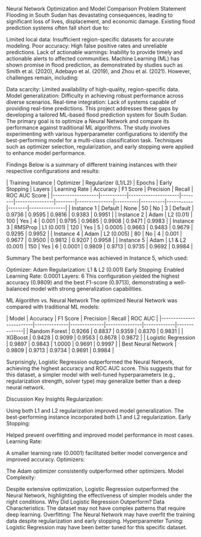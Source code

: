 Neural Network Optimization and Model Comparison
Problem Statement
Flooding in South Sudan has devastating consequences, leading to significant loss of lives, displacement, and economic damage. Existing flood prediction systems often fall short due to:

Limited local data: Insufficient region-specific datasets for accurate modeling.
Poor accuracy: High false positive rates and unreliable predictions.
Lack of actionable warnings: Inability to provide timely and actionable alerts to affected communities.
Machine Learning (ML) has shown promise in flood prediction, as demonstrated by studies such as Smith et al. (2020), Adebayo et al. (2019), and Zhou et al. (2021). However, challenges remain, including:

Data scarcity: Limited availability of high-quality, region-specific data.
Model generalization: Difficulty in achieving robust performance across diverse scenarios.
Real-time integration: Lack of systems capable of providing real-time predictions.
This project addresses these gaps by developing a tailored ML-based flood prediction system for South Sudan. The primary goal is to optimize a Neural Network and compare its performance against traditional ML algorithms. The study involves experimenting with various hyperparameter configurations to identify the best-performing model for a multi-class classification task. Techniques such as optimizer selection, regularization, and early stopping were applied to enhance model performance.

Findings
Below is a summary of different training instances with their respective configurations and results:

| Training Instance | Optimizer | Regularizer (L1/L2) | Epochs | Early Stopping | Layers | Learning Rate | Accuracy | F1 Score | Precision | Recall | ROC AUC Score | |-------------------|-----------|---------------------|--------|----------------|--------|---------------|----------|----------|-----------|--------|---------------| | Instance 1 | Default | None | 50 | No | 3 | Default | 0.9736 | 0.9595 | 0.9816 | 0.9383 | 0.9951 | | Instance 2 | Adam | L2 (0.01) | 100 | Yes | 4 | 0.001 | 0.9795 | 0.9685 | 0.9908 | 0.9471 | 0.9983 | | Instance 3 | RMSProp | L1 (0.001) | 120 | Yes | 5 | 0.0005 | 0.9663 | 0.9483 | 0.9679 | 0.9295 | 0.9952 | | Instance 4 | Adam | L2 (0.005) | 80 | No | 4 | 0.001 | 0.9677 | 0.9500 | 0.9812 | 0.9207 | 0.9958 | | Instance 5 | Adam | L1 & L2 (0.001) | 150 | Yes | 6 | 0.0001 | 0.9809 | 0.9713 | 0.9735 | 0.9692 | 0.9984 |

Summary
The best performance was achieved in Instance 5, which used:

Optimizer: Adam
Regularization: L1 & L2 (0.001)
Early Stopping: Enabled
Learning Rate: 0.0001
Layers: 6
This configuration yielded the highest accuracy (0.9809) and the best F1-score (0.9713), demonstrating a well-balanced model with strong generalization capabilities.

ML Algorithm vs. Neural Network
The optimized Neural Network was compared with traditional ML models:

| Model | Accuracy | F1 Score | Precision | Recall | ROC AUC | |-------------------------|--------------|--------------|---------------|-------------|--------------| | Random Forest | 0.9266 | 0.8837 | 0.9359 | 0.8370 | 0.9831 | | XGBoost | 0.9428 | 0.9099 | 0.9563 | 0.8678 | 0.9872 | | Logistic Regression | 0.9897 | 0.9843 | 1.0000 | 0.9691 | 0.9997 | | Best Neural Network | 0.9809 | 0.9713 | 0.9734 | 0.9691 | 0.9984 |

Surprisingly, Logistic Regression outperformed the Neural Network, achieving the highest accuracy and ROC AUC score. This suggests that for this dataset, a simpler model with well-tuned hyperparameters (e.g., regularization strength, solver type) may generalize better than a deep neural network.

Discussion
Key Insights
Regularization:

Using both L1 and L2 regularization improved model generalization.
The best-performing instance incorporated both L1 and L2 regularization.
Early Stopping:

Helped prevent overfitting and improved model performance in most cases.
Learning Rate:

A smaller learning rate (0.0001) facilitated better model convergence and improved accuracy.
Optimizers:

The Adam optimizer consistently outperformed other optimizers.
Model Complexity:

Despite extensive optimization, Logistic Regression outperformed the Neural Network, highlighting the effectiveness of simpler models under the right conditions.
Why Did Logistic Regression Outperform?
Data Characteristics: The dataset may not have complex patterns that require deep learning.
Overfitting: The Neural Network may have overfit the training data despite regularization and early stopping.
Hyperparameter Tuning: Logistic Regression may have been better tuned for this specific dataset.
